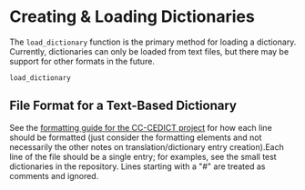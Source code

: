 # Creating & Loading Dictionaries
The `load_dictionary` function is the primary method for loading a dictionary. Currently, dictionaries can only be loaded from text files, but there may be support for other formats in the future.

```@docs
load_dictionary
```

## File Format for a Text-Based Dictionary
See the [formatting guide for the CC-CEDICT project](https://cc-cedict.org/wiki/format:syntax) for how each line should be formatted (just consider the formatting elements and not necessarily the other notes on translation/dictionary entry creation).Each line of the file should be a single entry; for examples, see the small test dictionaries in the repository. Lines starting with a "#" are treated as comments and ignored.
